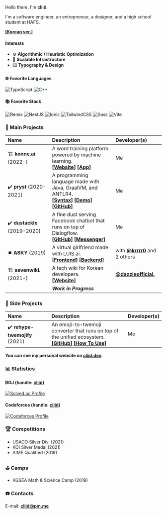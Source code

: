 Hello there, I'm **cliid**.

I'm a software engineer, an entrepreneur, a designer, and a high school student at HAFS.

**[[Korean ver.]](/README.ko.md)**

#### Interests
- ⚙️ **Algorithmic / Heuristic Optimization**
- 🥞 **Scalable Infrastructure**
- ⌨️ **Typography & Design**

#### 🌐 Favorite Languages

![TypeScript](https://img.shields.io/badge/TypeScript-007ACC?style=for-the-badge&logo=typescript&logoColor=white)
![C++](https://img.shields.io/badge/C%2B%2B-00599C?style=for-the-badge&logo=c%2B%2B&logoColor=white)

#### 📚 Favorite Stack

![Remix](https://img.shields.io/badge/remix-black?style=for-the-badge&logo=remix&logoColor=white)
![NestJS](https://img.shields.io/badge/nestjs-%23E0234E.svg?style=for-the-badge&logo=nestjs&logoColor=white)
![Ionic](https://img.shields.io/badge/Ionic-%233880FF.svg?style=for-the-badge&logo=Ionic&logoColor=white)
![TailwindCSS](https://img.shields.io/badge/tailwindcss-%2338B2AC.svg?style=for-the-badge&logo=tailwind-css&logoColor=white)
![Sass](https://img.shields.io/badge/Sass-CC6699?style=for-the-badge&logo=sass&logoColor=white)
![Vite](https://img.shields.io/badge/vite-%23646CFF.svg?style=for-the-badge&logo=vite&logoColor=white)

### 🔮 Main Projects

| Name | Description | Developer(s) |
|:----|:----|:----|
| 🏗️&nbsp;**konne.ai** (2022-) | A word training platform powered by machine learning.<br/>**[[Website]](https://konne.ai)** **[[App]](https://konne.ai/app)**  | Me |
| ✔️&nbsp;**pryst** (2020-2021) | A programming language made with Java, GraalVM, and ANTLR4.<br/>**[[Syntax]](https://pryst.cliid.dev/syntax)** **[[Demo]](https://pryst.cliid.dev/demo)** **[[GitHub]](https://github.com/cliid/pryst)** | Me |
| ✔️&nbsp;**dustackle** (2019-2020) | A fine dust serving Facebook chatbot that runs on top of Dialogflow.<br/> **[[GitHub]](https://github.com/cliid/dustackle)** **[[Messenger]](https://m.me/dustackle)** | Me |
| ⏹️&nbsp;**ASKY** (2019) | A virtual girlfriend made with LUIS.ai.<br/> **[[Frontend]](https://github.com/cliid/ASKY-Unity) [[Backend]](https://github.com/cliid/ASKY-Python)** | with **[@krrrr0](https://github.com/krrrr0)** and 2 others |
| 🏗️&nbsp;**sevenwiki.** (2021-) | A tech wiki for Korean developers.<br/> **[[Website]](https://seven.wiki)** | [**@dazzleofficial.**](https://github.com/dazzleofficial) |
|  | ***Work in Progress*** |

### 📝 Side Projects

| Name | Description | Developer(s) |
|:----|:----|:----|
| ✔️&nbsp;**rehype-twemojify** (2021) | An emoji-to-twemoji converter that runs on top of the unified ecosystem.<br/> **[[GitHub]](https://github.com/cliid/rehype-twemojify)** **[[How To Use]](https://cliid.dev/blog/integrating-twemoji-with-rehype)** | Me |

**You can see my personal website on [cliid.dev](https://cliid.dev).**

### 📊 Statistics

#### BOJ (handle: [cliid](https://solved.ac/profile/cliid))
[![Solved.ac Profile](http://mazassumnida.wtf/api/v2/generate_badge?boj=cliid)](https://solved.ac/profile/cliid)

#### Codeforces (handle: [cliid](https://codeforces.com/profile/cliid))
[![Codeforces Profile](http://cf.leed.at?id=cliid)](https://codeforces.com/profile/cliid)

### 🏆 Competitions

- USACO Silver Div. (2021)
- KOI Silver Medal (2021)
- AIME Qualified (2019)

### ⛳ Camps

- KGSEA Math & Science Camp (2019)

### ☎️ Contacts

E-mail: **[cliid@pm.me](mailto:cliid@pm.me)**<br/>

